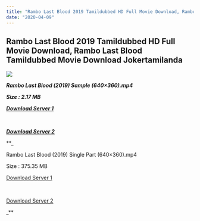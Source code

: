 ```yaml
---
title: "Rambo Last Blood 2019 Tamildubbed HD Full Movie Download, Rambo Last Blood  Tamildubbed Movie Download Jokertamilanda"
date: "2020-04-09"
---
```


## Rambo Last Blood 2019 Tamildubbed HD Full Movie Download, Rambo Last Blood  Tamildubbed Movie Download Jokertamilanda

  

![](https://images.moviebuff.com/3d9f1746-c47f-4cc6-b545-1a32db4e4cae?w=1000)

_**Rambo Last Blood (2019) Sample (640×360).mp4**_

_**Size : 2.17 MB**_

_**[Download Server 1](http://c1.wetransfer.vip/files/Tamil{a3b04ca4513862e5e6faa05865f310bf9da13080b46bbc045b167bb82cb0d9ff}20Dubbed{a3b04ca4513862e5e6faa05865f310bf9da13080b46bbc045b167bb82cb0d9ff}20Movies/Tamil{a3b04ca4513862e5e6faa05865f310bf9da13080b46bbc045b167bb82cb0d9ff}202019{a3b04ca4513862e5e6faa05865f310bf9da13080b46bbc045b167bb82cb0d9ff}20Dubbed{a3b04ca4513862e5e6faa05865f310bf9da13080b46bbc045b167bb82cb0d9ff}20Movies/Rambo{a3b04ca4513862e5e6faa05865f310bf9da13080b46bbc045b167bb82cb0d9ff}20Last{a3b04ca4513862e5e6faa05865f310bf9da13080b46bbc045b167bb82cb0d9ff}20Blood{a3b04ca4513862e5e6faa05865f310bf9da13080b46bbc045b167bb82cb0d9ff}20(2019)/Rambo{a3b04ca4513862e5e6faa05865f310bf9da13080b46bbc045b167bb82cb0d9ff}20Last{a3b04ca4513862e5e6faa05865f310bf9da13080b46bbc045b167bb82cb0d9ff}20Blood{a3b04ca4513862e5e6faa05865f310bf9da13080b46bbc045b167bb82cb0d9ff}20(2019){a3b04ca4513862e5e6faa05865f310bf9da13080b46bbc045b167bb82cb0d9ff}20BDRip/Rambo{a3b04ca4513862e5e6faa05865f310bf9da13080b46bbc045b167bb82cb0d9ff}20Last{a3b04ca4513862e5e6faa05865f310bf9da13080b46bbc045b167bb82cb0d9ff}20Blood{a3b04ca4513862e5e6faa05865f310bf9da13080b46bbc045b167bb82cb0d9ff}20(2019){a3b04ca4513862e5e6faa05865f310bf9da13080b46bbc045b167bb82cb0d9ff}20Sample{a3b04ca4513862e5e6faa05865f310bf9da13080b46bbc045b167bb82cb0d9ff}20(640x360).mp4)**_

_**[  
](http://c1.wetransfer.vip/files/Tamil{a3b04ca4513862e5e6faa05865f310bf9da13080b46bbc045b167bb82cb0d9ff}20Dubbed{a3b04ca4513862e5e6faa05865f310bf9da13080b46bbc045b167bb82cb0d9ff}20Movies/Tamil{a3b04ca4513862e5e6faa05865f310bf9da13080b46bbc045b167bb82cb0d9ff}202019{a3b04ca4513862e5e6faa05865f310bf9da13080b46bbc045b167bb82cb0d9ff}20Dubbed{a3b04ca4513862e5e6faa05865f310bf9da13080b46bbc045b167bb82cb0d9ff}20Movies/Rambo{a3b04ca4513862e5e6faa05865f310bf9da13080b46bbc045b167bb82cb0d9ff}20Last{a3b04ca4513862e5e6faa05865f310bf9da13080b46bbc045b167bb82cb0d9ff}20Blood{a3b04ca4513862e5e6faa05865f310bf9da13080b46bbc045b167bb82cb0d9ff}20(2019)/Rambo{a3b04ca4513862e5e6faa05865f310bf9da13080b46bbc045b167bb82cb0d9ff}20Last{a3b04ca4513862e5e6faa05865f310bf9da13080b46bbc045b167bb82cb0d9ff}20Blood{a3b04ca4513862e5e6faa05865f310bf9da13080b46bbc045b167bb82cb0d9ff}20(2019){a3b04ca4513862e5e6faa05865f310bf9da13080b46bbc045b167bb82cb0d9ff}20BDRip/Rambo{a3b04ca4513862e5e6faa05865f310bf9da13080b46bbc045b167bb82cb0d9ff}20Last{a3b04ca4513862e5e6faa05865f310bf9da13080b46bbc045b167bb82cb0d9ff}20Blood{a3b04ca4513862e5e6faa05865f310bf9da13080b46bbc045b167bb82cb0d9ff}20(2019){a3b04ca4513862e5e6faa05865f310bf9da13080b46bbc045b167bb82cb0d9ff}20Sample{a3b04ca4513862e5e6faa05865f310bf9da13080b46bbc045b167bb82cb0d9ff}20(640x360).mp4)**_

_**[Download Server 2](http://c1.wetransfer.vip/files/Tamil{a3b04ca4513862e5e6faa05865f310bf9da13080b46bbc045b167bb82cb0d9ff}20Dubbed{a3b04ca4513862e5e6faa05865f310bf9da13080b46bbc045b167bb82cb0d9ff}20Movies/Tamil{a3b04ca4513862e5e6faa05865f310bf9da13080b46bbc045b167bb82cb0d9ff}202019{a3b04ca4513862e5e6faa05865f310bf9da13080b46bbc045b167bb82cb0d9ff}20Dubbed{a3b04ca4513862e5e6faa05865f310bf9da13080b46bbc045b167bb82cb0d9ff}20Movies/Rambo{a3b04ca4513862e5e6faa05865f310bf9da13080b46bbc045b167bb82cb0d9ff}20Last{a3b04ca4513862e5e6faa05865f310bf9da13080b46bbc045b167bb82cb0d9ff}20Blood{a3b04ca4513862e5e6faa05865f310bf9da13080b46bbc045b167bb82cb0d9ff}20(2019)/Rambo{a3b04ca4513862e5e6faa05865f310bf9da13080b46bbc045b167bb82cb0d9ff}20Last{a3b04ca4513862e5e6faa05865f310bf9da13080b46bbc045b167bb82cb0d9ff}20Blood{a3b04ca4513862e5e6faa05865f310bf9da13080b46bbc045b167bb82cb0d9ff}20(2019){a3b04ca4513862e5e6faa05865f310bf9da13080b46bbc045b167bb82cb0d9ff}20BDRip/Rambo{a3b04ca4513862e5e6faa05865f310bf9da13080b46bbc045b167bb82cb0d9ff}20Last{a3b04ca4513862e5e6faa05865f310bf9da13080b46bbc045b167bb82cb0d9ff}20Blood{a3b04ca4513862e5e6faa05865f310bf9da13080b46bbc045b167bb82cb0d9ff}20(2019){a3b04ca4513862e5e6faa05865f310bf9da13080b46bbc045b167bb82cb0d9ff}20Sample{a3b04ca4513862e5e6faa05865f310bf9da13080b46bbc045b167bb82cb0d9ff}20(640x360).mp4)**_

**_

Rambo Last Blood (2019) Single Part (640×360).mp4

Size : 375.35 MB

[Download Server 1](http://c3.wetransfer.vip//files/Rambo{a3b04ca4513862e5e6faa05865f310bf9da13080b46bbc045b167bb82cb0d9ff}20Last{a3b04ca4513862e5e6faa05865f310bf9da13080b46bbc045b167bb82cb0d9ff}20Blood{a3b04ca4513862e5e6faa05865f310bf9da13080b46bbc045b167bb82cb0d9ff}20(2019).mp4)

[  
](http://c3.wetransfer.vip//files/Rambo{a3b04ca4513862e5e6faa05865f310bf9da13080b46bbc045b167bb82cb0d9ff}20Last{a3b04ca4513862e5e6faa05865f310bf9da13080b46bbc045b167bb82cb0d9ff}20Blood{a3b04ca4513862e5e6faa05865f310bf9da13080b46bbc045b167bb82cb0d9ff}20(2019).mp4)

[Download Server 2](http://c3.wetransfer.vip//files/Rambo{a3b04ca4513862e5e6faa05865f310bf9da13080b46bbc045b167bb82cb0d9ff}20Last{a3b04ca4513862e5e6faa05865f310bf9da13080b46bbc045b167bb82cb0d9ff}20Blood{a3b04ca4513862e5e6faa05865f310bf9da13080b46bbc045b167bb82cb0d9ff}20(2019).mp4)

_**
